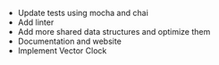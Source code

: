 * Update tests using mocha and chai
* Add linter
* Add more shared data structures and optimize them
* Documentation and website
* Implement Vector Clock
